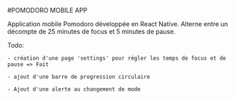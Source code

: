 #POMODORO MOBILE APP

Application mobile Pomodoro développée en React Native.
Alterne entre un décompte de 25 minutes de focus et 5 minutes de pause.

Todo: 

    - création d'une page 'settings' pour régler les temps de focus et de pause => Fait

    - ajout d'une barre de progression circulaire

    - Ajout d'une alerte au changement de mode


